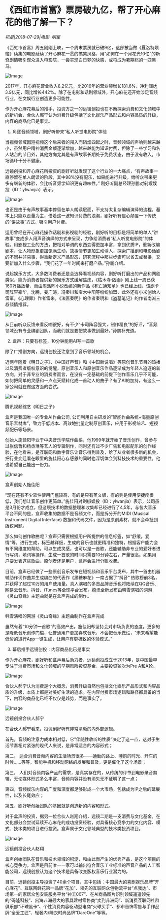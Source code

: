 # 《西虹市首富》票房破九亿，帮了开心麻花的他了解一下？

*巩星|2018-07-29|电影 
                                                明星*

《西虹市首富》周五刚刚上映，一个周末票房就已破9亿，这部被当做《夏洛特烦恼》续集的电影延续了开心麻花一贯的搞笑风格，用“如何在一个月花光10亿”的新奇剧情吸引观众进入电影院，一尝实现白日梦的快感，或将成为暑期档的一匹黑马。

![Image](http://p3.pstatp.com/large/pgc-image/1532911252869cb67c638bc)

2017年，开心麻花营业收入8.2亿元，比2016年的营业额增长181.6%，净利润达3.9亿元，同比增长442%。除了在电影和话剧领域外，开心麻花还开始涉足音频行业，在文娱行业创造更多可能性。

作为开心麻花幕后的推手，投资方之一的远镜创投也在不断探索消费和文化领域中的新机会，合伙人郝宁认为消费升级包括了文化娱乐产品形式和内容品质的升级，内容的商品化已是事实。

1. 角逐音频领域，剧好听带来“私人听觉电影院”体验

当视频领域因短视频这个后来者的闯入而硝烟四起之时，音频领域的声响则越来越小，虽然用户精神消费金额逐渐增加，越来越能为知识付费，但除了一些学习和名人站台的节目外，其他方向尤其是有声故事长期处于免费状态，由于没有收入，市场循环十分不健康。

远镜创投和开心麻花所投资的剧好听就发现了这个行业的一大痛点，“有声故事一直停留在单人朗读的阶段，其中98%没有配乐，如果能进行升级，给听众带来更多有崭新的体验，会比听音频学知识更有趣味性。” 剧好听副总经理孙鹏对剁椒娱投（ID：ylwanjia）表示。

![Image](http://p3.pstatp.com/large/pgc-image/1532911252908b8b49fd462)

也正是由于有声故事基本停留在单人朗读层面，不支持太复杂编辑演绎的流程，基本上只能以走量为主，借着这一波知识付费的浪潮，剧好听有信心颠覆一下传统的“讲故事”方式，吸引用户付费。

运用曾经在开心麻花操作话剧和影视剧的经验，剧好听的目标是将简单的单人“讲故事”变成多人用声音演绎的方式来呈现，力争给消费者“私人听觉电影院”的体验。用影视工业的方法，把相对单调的东西变得更加丰富，拿到优质IP，重新改编剧本，让人物形象更加饱满生动，故事情节更加生动诱人，探索广播剧和电影话剧的不同并非易事，得重新定义产品形态，研究流程中那些步骤可以省去或替换，又要新加入什么步骤，“我们花了一年时间来打磨产品。”孙鹏介绍。

说起娱乐方式，大多数消费者还是会选择看视频内容，剧好听打磨出的产品和网剧类似，能为消费者提供新的娱乐方式缓解焦虑，《枯木寺·凶画》刚上线一周已获160万播放量，而由周浩晖小说改编的新作品《死亡通知单》也已经上线，该剧卡司阵容豪华，沈腾，姜广涛，冯秦川和宝木中阳等纷纷加盟，此外还有小米创始人雷军，《心理罪》作者雷米，《法医秦明》的作者秦明和《盗墓笔记》的作者南派三叔倾情推荐。

![Image](http://p3.pstatp.com/large/pgc-image/1532911252918b885400275)

从目前听众反馈来看反响很好，有不少“卡司阵容强大，制作精良”的好评，“音频领域没有专业编剧团队，而我们就是要把故事做到最好。”孙鹏补充道。

2. 盒声：只要有标签，10分钟能用AI写一首歌

除了广播剧方向，远镜创投还注意到了音乐领域的机会。

近两年随着《明日之子》、《中国好声音》和《中国新说唱》等原创音乐节目的热播以及消费者版权意识的觉醒，原创音乐人和原创音乐作品逐渐成为年轻人追逐的新方向，对于非专业的消费者而言，在没有一定基础的前提下创作音乐几乎不可能，如何把简单的灵感和一点点天赋转化成一首动人的曲子？有了AI的加持，有这么一家公司就在做这方面的尝试。

![Image](http://p1.pstatp.com/large/pgc-image/15329112529602619e81af9)

腾讯视频综艺《明日之子》

盒声是我国唯一的专业AI作曲公司, 公司利用自主研发的”智能作曲系统+海量原创音乐素材库”，致力于低成本、高效地批量定制原创音乐，应用于影视综艺、短视频配乐等场景。

创始人施佳阳毕业于中央音乐学院作曲系，他1999年就开始了音乐创作，曾参与过张信哲和杨丞琳等艺人的专辑制作，同时还有过不少广告和电影配乐的创作经验，在他看来，是互联网和数字音乐让音乐得到普及，给了从业者很多新的机会，把行业变迁看在眼里的施佳阳心存感恩的同时也深切体会到科技技术的重要性，他也希望自己能出一份力。

![Image](http://p3.pstatp.com/large/pgc-image/153291125289414720a2bec)

盒声创始人施佳阳

“现在还有不少软件使用门槛较高，有的是只有英文版，有的则是使用便捷度很低，我们想让音乐创作更简单。”施佳阳对剁椒娱投（ID：ylwanjia）表示，公司虽是3月份才成立，但这项技术的数据整理和收集却已经进行了4,5年，与各大音乐平台不同的是，盒声收集的数据不是音频文件，而是拆分开的MIDI (Musical Instrument Digital Interface) 数据和代码文件，因为是原创素材，就不会牵扯到版权问题。

那么如何创作歌曲呢？盒声只需要根据用户所提供的信息标签，如“舒缓，爱情”等，进行生成，标签越详细，生成的音乐也就更精准和独特，根据客户能力会有不同维度的帮助，可以生成灵感，也可以是一首歌，还能辅助非专业的爱好者进行写词，填词等操作，生成一首歌的时间只需要10分钟左右，产量很高。如果用户要发表这些歌曲，原创者还是用户，盒声会进行分账收费。

目前，盒声已经做了一些原创音乐发布在短视频和音乐平台发布，其中一首由机器辅助作词作曲并生成编曲的代表作《黑糖麻花》一席占据了“抖音“ 热歌榜前3名，并获得了超过10万的用户使用量。真人演唱的多首品牌音乐也将陆续在QQ音乐、网易云音乐、抖音、iTunes等全球平台发布。腾讯全新发布由韩雪演唱的网游《灵山奇缘》主题曲就是在盒声完成的制作。

![Image](http://p1.pstatp.com/large/pgc-image/1532911253174b60745842b)

韩雪演唱的网游《灵山奇缘》主题曲制作在盒声完成

虽然有着“10分钟一首歌”的高效产出，施佳阳却坚持会对市场负责的态度，更多的是降低音乐创作门槛，让普通用户更加喜欢音乐，不会把音乐做烂，“未来希望能低价的进行App一键生成，让用户有更极致的体验模式。”

3. 幕后推手远镜创投：内容商品化已是事实

作为开心麻花，剧好听和盒声幕后助力者，远镜创投成立于2013年，是中国最早专注于消费市场和文化领域的早期风险投资基金，主要投资轮次为Pre A和A轮。

![Image](http://p9.pstatp.com/large/pgc-image/15329112531538cd40c574a)

合伙人郝宁认为消费是个大概念，消费升级自然也包括文化娱乐产品形式和内容品质的升级，本质上都是对美好生活的追求。在内容付费市场逻辑和路径都具备的当下，内容的商品化已经不仅仅是趋势，而是事实了。

![Image](http://p3.pstatp.com/large/pgc-image/153291125322086aefb7487)

远镜创投合伙人郝宁

在合伙人郝宁看来，投资剧好听有非常清晰的内外部逻辑。

首先，音频的注意力成本相对低，它”伴随性收听的性质”决定了这一点，这对于生活节奏相对紧张的现代人来说，是非常适合的内容形式；

第二， 适合消费音频内容的生活场景很多——通勤的路上、睡前的时光、开车的时候……等等，智能手机和移动网络的发展和普及，更是催化了这个场景；

第三， 人们对音频内容产品的需求，是真实存在的，从传统的评书到电影录音剪辑，无论媒体形式多么丰富，音频内容并没有消失无不证明了这一点；

第四，音频娱乐内容的广度和深度都足够形成一个大市场，包括成为IP之后的延展性，以及长尾效应；

第五，剧好听创始团队的基因就是创造新的内容和形式。

对于盒声的投资，据另一位合伙人赵翔介绍，远镜二期是一支消费与文化基金，在文化部分会尝试延续开心麻花的成功投资经验，对具备核心竞争力的文化内容、模式、技术类的项目进行投资。盒声属于文化领域典型的技术类投资项目。

![Image](http://p1.pstatp.com/large/pgc-image/15329112532577a12df1ace)

远镜创投合伙人赵翔

盒声创始团队在音乐和技术领域的积淀，和由此而产生的优秀产品，是这个项目的核心竞争力。盒声是目前唯一一家可以输出符合音乐工业标准的声音产品的人工智能公司，远镜创投认为这个技术是具备改变版权音乐行业潜力的。

目前，远镜创投主导投资了40余个项目，其中包括：中国最大的喜剧娱乐品牌“开心麻花”、互联网鲜花第一品牌“花加”、领先的互联网众包物流平台“点我达”、市场第一的家居众包安装服务平台“神工007”、在AI商品图片识别领域遥遥领先的“码隆科技”、出海非洲最大的家具建材零售商“卖到非洲网”、新消费互联网社群俱乐部“环球黑卡”、个性消费内容驱动型电商“火球买手”、都市首饰零售与手作品牌“全爱工匠”、轻奢内/睡衣时尚品牌“DareOne”等等。

